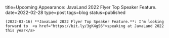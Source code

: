 
title=Upcoming Appearance: JavaLand 2022 Flyer Top Speaker Feature.
date=2022-02-28
type=post
tags=blog
status=published
~~~~~~
(2022-03-16) **JavaLand 2022 Flyer Top Speaker Feature.**: I'm looking forward to  <a href="https://bit.ly/3gK4gS6">speaking at JavaLand 2022 this year</a> 
            